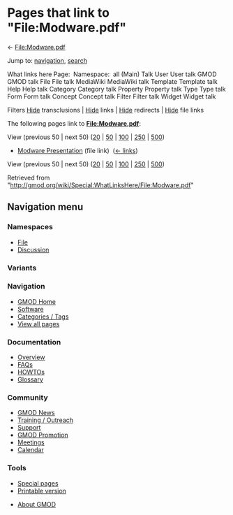 <div id="mw-page-base" class="noprint">

</div>

<div id="mw-head-base" class="noprint">

</div>

<div id="content" class="mw-body" role="main">

<span id="top"></span>

<div id="mw-js-message" style="display:none;">

</div>



# <span dir="auto">Pages that link to "File:Modware.pdf"</span>

<div id="bodyContent">

<div id="contentSub">

← [File:Modware.pdf](/wiki/File:Modware.pdf "File:Modware.pdf")

</div>

<div id="jump-to-nav" class="mw-jump">

Jump to: [navigation](#mw-navigation), [search](#p-search)

</div>

<div id="mw-content-text">

What links here Page:  Namespace:  all (Main) Talk User User talk GMOD
GMOD talk File File talk MediaWiki MediaWiki talk Template Template talk
Help Help talk Category Category talk Property Property talk Type Type
talk Form Form talk Concept Concept talk Filter Filter talk Widget
Widget talk

Filters
[Hide](/mediawiki/index.php?title=Special:WhatLinksHere/File:Modware.pdf&hidetrans=1 "Special:WhatLinksHere/File:Modware.pdf")
transclusions \|
[Hide](/mediawiki/index.php?title=Special:WhatLinksHere/File:Modware.pdf&hidelinks=1 "Special:WhatLinksHere/File:Modware.pdf")
links \|
[Hide](/mediawiki/index.php?title=Special:WhatLinksHere/File:Modware.pdf&hideredirs=1 "Special:WhatLinksHere/File:Modware.pdf")
redirects \|
[Hide](/mediawiki/index.php?title=Special:WhatLinksHere/File:Modware.pdf&hideimages=1 "Special:WhatLinksHere/File:Modware.pdf")
file links

The following pages link to
**[File:Modware.pdf](/wiki/File:Modware.pdf "File:Modware.pdf")**:

View (previous 50 \| next 50)
([20](/mediawiki/index.php?title=Special:WhatLinksHere/File:Modware.pdf&limit=20 "Special:WhatLinksHere/File:Modware.pdf")
\|
[50](/mediawiki/index.php?title=Special:WhatLinksHere/File:Modware.pdf&limit=50 "Special:WhatLinksHere/File:Modware.pdf")
\|
[100](/mediawiki/index.php?title=Special:WhatLinksHere/File:Modware.pdf&limit=100 "Special:WhatLinksHere/File:Modware.pdf")
\|
[250](/mediawiki/index.php?title=Special:WhatLinksHere/File:Modware.pdf&limit=250 "Special:WhatLinksHere/File:Modware.pdf")
\|
[500](/mediawiki/index.php?title=Special:WhatLinksHere/File:Modware.pdf&limit=500 "Special:WhatLinksHere/File:Modware.pdf"))

- [Modware
  Presentation](/wiki/Modware_Presentation "Modware Presentation") (file
  link) ‎ <span class="mw-whatlinkshere-tools">([←
  links](/mediawiki/index.php?title=Special:WhatLinksHere&target=Modware+Presentation "Special:WhatLinksHere"))</span>

View (previous 50 \| next 50)
([20](/mediawiki/index.php?title=Special:WhatLinksHere/File:Modware.pdf&limit=20 "Special:WhatLinksHere/File:Modware.pdf")
\|
[50](/mediawiki/index.php?title=Special:WhatLinksHere/File:Modware.pdf&limit=50 "Special:WhatLinksHere/File:Modware.pdf")
\|
[100](/mediawiki/index.php?title=Special:WhatLinksHere/File:Modware.pdf&limit=100 "Special:WhatLinksHere/File:Modware.pdf")
\|
[250](/mediawiki/index.php?title=Special:WhatLinksHere/File:Modware.pdf&limit=250 "Special:WhatLinksHere/File:Modware.pdf")
\|
[500](/mediawiki/index.php?title=Special:WhatLinksHere/File:Modware.pdf&limit=500 "Special:WhatLinksHere/File:Modware.pdf"))

</div>

<div class="printfooter">

Retrieved from
"<http://gmod.org/wiki/Special:WhatLinksHere/File:Modware.pdf>"

</div>

<div id="catlinks" class="catlinks catlinks-allhidden">

</div>

<div class="visualClear">

</div>

</div>

</div>

<div id="mw-navigation">

## Navigation menu

<div id="mw-head">



<div id="left-navigation">

<div id="p-namespaces" class="vectorTabs" role="navigation"
aria-labelledby="p-namespaces-label">

### Namespaces

- <span id="ca-nstab-image"><a href="/wiki/File:Modware.pdf" accesskey="c"
  title="View the file page [c]">File</a></span>
- <span id="ca-talk"><a
  href="/mediawiki/index.php?title=File_talk:Modware.pdf&amp;action=edit&amp;redlink=1"
  accesskey="t"
  title="Discussion about the content page [t]">Discussion</a></span>

</div>

<div id="p-variants" class="vectorMenu emptyPortlet" role="navigation"
aria-labelledby="p-variants-label">

### 

### Variants[](#)

<div class="menu">

</div>

</div>

</div>





</div>

</div>

</div>

<div id="mw-panel">

<div id="p-logo" role="banner">

<a href="/wiki/Main_Page"
style="background-image: url(http://gmod.org/images/GMOD-cogs.png);"
title="Visit the main page"></a>

</div>

<div id="p-Navigation" class="portal" role="navigation"
aria-labelledby="p-Navigation-label">

### Navigation

<div class="body">

- <span id="n-GMOD-Home">[GMOD Home](/wiki/Main_Page)</span>
- <span id="n-Software">[Software](/wiki/GMOD_Components)</span>
- <span id="n-Categories-.2F-Tags">[Categories /
  Tags](/wiki/Categories)</span>
- <span id="n-View-all-pages">[View all
  pages](/wiki/Special:AllPages)</span>

</div>

</div>

<div id="p-Documentation" class="portal" role="navigation"
aria-labelledby="p-Documentation-label">

### Documentation

<div class="body">

- <span id="n-Overview">[Overview](/wiki/Overview)</span>
- <span id="n-FAQs">[FAQs](/wiki/Category:FAQ)</span>
- <span id="n-HOWTOs">[HOWTOs](/wiki/Category:HOWTO)</span>
- <span id="n-Glossary">[Glossary](/wiki/Glossary)</span>

</div>

</div>

<div id="p-Community" class="portal" role="navigation"
aria-labelledby="p-Community-label">

### Community

<div class="body">

- <span id="n-GMOD-News">[GMOD News](/wiki/GMOD_News)</span>
- <span id="n-Training-.2F-Outreach">[Training /
  Outreach](/wiki/Training_and_Outreach)</span>
- <span id="n-Support">[Support](/wiki/Support)</span>
- <span id="n-GMOD-Promotion">[GMOD
  Promotion](/wiki/GMOD_Promotion)</span>
- <span id="n-Meetings">[Meetings](/wiki/Meetings)</span>
- <span id="n-Calendar">[Calendar](/wiki/Calendar)</span>

</div>

</div>

<div id="p-tb" class="portal" role="navigation"
aria-labelledby="p-tb-label">

### Tools

<div class="body">

- <span id="t-specialpages"><a href="/wiki/Special:SpecialPages" accesskey="q"
  title="A list of all special pages [q]">Special pages</a></span>
- <span id="t-print"><a
  href="/mediawiki/index.php?title=Special:WhatLinksHere/File:Modware.pdf&amp;printable=yes"
  rel="alternate" accesskey="p"
  title="Printable version of this page [p]">Printable version</a></span>

</div>

</div>

</div>

</div>

<div id="footer" role="contentinfo">

- <span id="footer-places-about">[About
  GMOD](/wiki/GMOD:About "GMOD:About")</span>

<!-- -->






</div>
